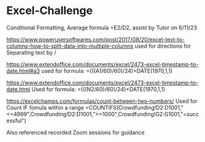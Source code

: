 # Excel-Challenge
Conditional Formatting, Average formula =E2/D2, assist by Tutor on 6/11/23

https://www.powerusersoftwares.com/post/2017/08/20/excel-text-to-columns-how-to-split-data-into-multiple-columns
used for 
directions for Separating text by /

https://www.extendoffice.com/documents/excel/2473-excel-timestamp-to-date.html#a3 
used for formula:
=(((A1/60)/60)/24)+DATE(1970,1,1)

https://www.extendoffice.com/documents/excel/2473-excel-timestamp-to-date.html
Used for formula:
=(((N2/60)/60)/24)+DATE(1970,1,1)

https://excelchamps.com/formulas/count-between-two-numbers/
Used for Count IF fomula within a range
=COUNTIFS(Crowdfunding!D2:D1001,"<=4999",Crowdfunding!D2:D1001,">=1000",Crowdfunding!G2:G1001,"=successful")

Also referenced recorded Zoom sessions for guidance
